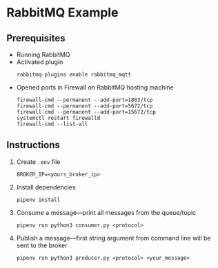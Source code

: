 # RabbitMQ Example

## Prerequisites

- Running RabbitMQ
- Activated plugin
   ```shell
   rabbitmq-plugins enable rabbitmq_mqtt
   ```
- Opened ports in Firewall on RabbitMQ hosting machine
    ```shell
    firewall-cmd --permanent --add-port=1883/tcp
    firewall-cmd --permanent --add-port=5672/tcp
    firewall-cmd --permanent --add-port=15672/tcp
    systemctl restart firewalld
    firewall-cmd --list-all
    ```

## Instructions

1. Create `.env` file
   ```text
   BROKER_IP=<yours_broker_ip>
   ```
2. Install dependencies
    ```shell
    pipenv install
    ```
3. Consume a message—print all messages from the queue/topic
    ```shell
    pipenv run python3 consumer.py <protocol>
    ```
4. Publish a message—first string argument from command line will be sent to the broker
    ```shell
    pipenv run python3 producer.py <protocol> <your_message>
    ```